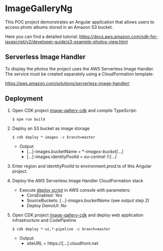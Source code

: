 # ImageGalleryNg

This POC project demonstrates an Angular application that allows users to access photo albums stored in an Amazon S3 bucket.

Here you can find a detailed tutorial:
https://docs.aws.amazon.com/sdk-for-javascript/v2/developer-guide/s3-example-photos-view.html

## Serverless Image Handler

To display the photos the project uses the AWS Serverless Image Handler. The service must be created separately using a CloudFormation template:

https://aws.amazon.com/solutions/serverless-image-handler/

## Deployment

1. Open CDK project [image-gallery-cdk](https://github.com/TonySatura/image-gallery-cdk) and compile TypeScript:

    `$ npm run build`

2. Deploy an S3 bucket as image storage

    `$ cdk deploy *-images -c branch=master`

    - Output:
        - [...]-images.bucketName = \*_-images-bucket[...]_
        - [...]-images.identityPoolId = _eu-central-1:[...]_

3. Enter region and identityPoolId to environment._prod_.ts of this Angular project.

4. Deploy the AWS Serverless Image Handler CloudFormation stack

    - Execute [deploy script](https://console.aws.amazon.com/cloudformation/home?region=us-east-1#/stacks/create/template?stackName=ServerlessImageHandler&templateURL=https:%2F%2Fs3.amazonaws.com%2Fsolutions-reference%2Fserverless-image-handler%2Flatest%2Fserverless-image-handler.template 'deploy script') in AWS console with parameters:
        - CorsEnabled: _Yes_
        - SourceBuckets: _[...]-images.bucketName_ (see output step 2)
        - Deploy DemoUI: _No_

5. Open CDK project [image-gallery-cdk](https://github.com/TonySatura/image-gallerimage-gallery-cdky-cdk) and deploy web application infrastructure and CodePipeline

    `$ cdk deploy *-ui,*-pipeline -c branch=master`

    - Output:
        - siteURL = https://[...].cloudfront.net

